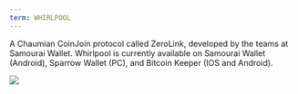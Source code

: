 ```yaml
---
term: WHIRLPOOL
---
```


A Chaumian CoinJoin protocol called ZeroLink, developed by the teams at Samourai Wallet. Whirlpool is currently available on Samourai Wallet (Android), Sparrow Wallet (PC), and Bitcoin Keeper (IOS and Android).

![](../../dictionnaire/assets/44.png)

